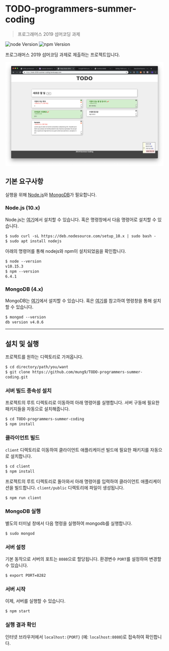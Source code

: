 # TODO-programmers-summer-coding
> 프로그래머스 2019 섬머코딩 과제

![node Version][node-image] ![npm Version][npm-image]


프로그래머스 2019 섬머코딩 과제로 제출하는 프로젝트입니다.

<!-- 실행 화면 캡쳐 -->
![](images/result.png) 

## 기본 요구사항

<!--  웹서버를 리눅스 기준으로 실행하기 위해 필요한 설치
및 빌드 방법 -->
실행을 위해 [Node.js](https://nodejs.org/ko/)와 [MongoDB](https://www.mongodb.com/)가 필요합니다.

### Node.js (10.x)

Node.js는 [여기](https://nodejs.org/ko/)에서 설치할 수 있습니다.
혹은 명령창에서 다음 명령어로 설치할 수 있습니다.
```shell
$ sudo curl -sL https://deb.nodesource.com/setup_10.x | sudo bash -
$ sudo apt install nodejs
```

아래의 명령어를 통해 nodejs와 npm이 설치되었음을 확인합니다.
```shell
$ node --version
v10.15.3
$ npm --version
6.4.1
```

### MongoDB (4.x)
MongoDB는 [여기](https://www.mongodb.com/download-center/community)에서 설치할 수 있습니다. 혹은 [여기](https://docs.mongodb.com/manual/tutorial/install-mongodb-on-ubuntu/)를 참고하여 명령창을 통해 설치할 수 있습니다.
```shell
$ mongod --version
db version v4.0.6
```

---

## 설치 및 실행

프로젝트를 원하는 디렉토리로 가져옵니다.

```shell
$ cd directory/path/you/want
$ git clone https://github.com/mung9/TODO-programmers-summer-coding.git
```

### 서버 빌드 종속성 설치
프로젝트의 루트 디렉토리로 이동하여 아래 명령어를 실행합니다. 
서버 구동에 필요한 패키지들을 자동으로 설치해줍니다.
```shell
$ cd TODO-programmers-summer-coding
$ npm install
```

### 클라이언트 빌드
`client` 디렉토리로 이동하여 클라이언트 애플리케이션 빌드에 필요한 패키지를 자동으로 설치합니다.
```shell
$ cd client
$ npm install
```

프로젝트의 루트 디렉토리로 돌아와서 아래 명령어를 입력하여 클라이언트 애플리케이션을 빌드합니다. `client/public` 디렉토리에 파일이 생성됩니다.
```shell
$ npm run client
```

### MongoDB 실행
별도의 터미널 창에서 다음 명령을 실행하여 mongodb를 실행합니다.
```shell
$ sudo mongod
```

### 서버 설정
기본 동작으로 서버의 포트는 `8080`으로 할당됩니다.
환경변수 `PORT`를 설정하여 변경할 수 있습니다.
```shell
$ export PORT=8282
```

### 서버 시작
이제, 서버를 실행할 수 있습니다.
```shell
$ npm start
```

### 실행 결과 확인
인터넷 브라우저에서 `localhost:{PORT}` (예: `localhost:8080`)로 접속하여 확인합니다.

<!-- Markdown link & img dfn's -->
[node-image]: https://img.shields.io/badge/node-10.15.3-green.svg
[npm-image]: https://img.shields.io/badge/npm-6.4.1-red.svg